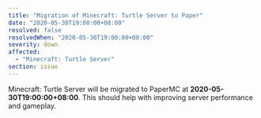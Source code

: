 ```yaml
---
title: "Migration of Minecraft: Turtle Server to Paper"
date: "2020-05-30T19:00:00+08:00"
resolved: false
resolvedWhen: "2020-05-30T19:00:00+08:00"
severity: down
affected:
  - "Minecraft: Turtle Server"
section: issue
---
```


Minecraft: Turtle Server will be migrated to PaperMC at **2020-05-30T19:00:00+08:00**. This should help with improving server performance and gameplay.
